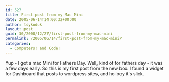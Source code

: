 ```yaml
---
id: 527
title: First post from my Mac Mini
date: 2005-06-14T14:00:32+00:00
author: tsykoduk
layout: post
guid: 30/2008/12/27/first-post-from-my-mac-mini
permalink: /2005/06/14/first-post-from-my-mac-mini/
categories:
  - Computers! and Code!
---
```

Yup - I got a mac Mini for Fathers Day. Well, kind of for fathers day - it was a few days early. So this is my first post from the new box. I found a widget for Dashboard that posts to wordpress sites, and ho-boy it's slick.